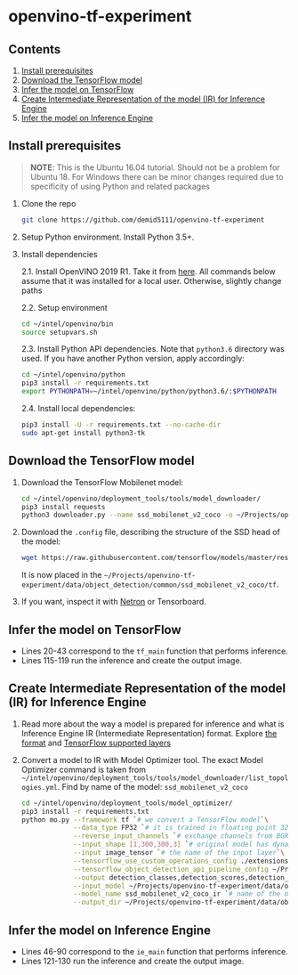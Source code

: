 # openvino-tf-experiment

## Contents

1. <a href="#prerequisites">Install prerequisites</a>
2. <a href="#download">Download the TensorFlow model</a>
3. <a href="#tf-infer">Infer the model on TensorFlow</a>
4. <a href="#convert">Create Intermediate Representation of the model (IR) for Inference Engine</a>
5. <a href="#ie-infer">Infer the model on Inference Engine</a>

## Install prerequisites <a name="prerequisites"></a>

> **NOTE**: This is the Ubuntu 16.04 tutorial. Should not be a problem for Ubuntu 18. For Windows there
> can be minor changes required due to specificity of using Python and related packages

1. Clone the repo

   ```bash
   git clone https://github.com/demid5111/openvino-tf-experiment
   ```

2. Setup Python environment. Install Python 3.5+.

3. Install dependencies

    2.1. Install OpenVINO 2019 R1. Take it from 
         [here](https://software.intel.com/en-us/openvino-toolkit/choose-download/free-download-linux).
         All commands below assume that it was installed for a local user. Otherwise, slightly change paths

    2.2. Setup environment

    ```bash
    cd ~/intel/openvino/bin
    source setupvars.sh
    ```

    2.3. Install Python API dependencies. Note that `python3.6` directory was used. 
         If you have another Python version, apply accordingly:

    ```bash
    cd ~/intel/openvino/python
    pip3 install -r requirements.txt
    export PYTHONPATH=~/intel/openvino/python/python3.6/:$PYTHONPATH
    ```

    2.4. Install local dependencies:

    ```bash
    pip3 install -U -r requirements.txt --no-cache-dir
    sudo apt-get install python3-tk
    ```

## Download the TensorFlow model <a name="download"></a>

1. Download the TensorFlow Mobilenet model:

   ```bash
   cd ~/intel/openvino/deployment_tools/tools/model_downloader/
   pip3 install requests
   python3 downloader.py --name ssd_mobilenet_v2_coco -o ~/Projects/openvino-tf-experiment/data
   ```

2. Download the `.config` file, describing the structure of the SSD head of the model:

   ```bash
   wget https://raw.githubusercontent.com/tensorflow/models/master/research/object_detection/samples/configs/ssd_mobilenet_v2_coco.config -O ~/Projects/openvino-tf-experiment/data/object_detection/common/ssd_mobilenet_v2_coco/tf/ssd_mobilenet_v2_coco.config
   ```

   It is now placed in the `~/Projects/openvino-tf-experiment/data/object_detection/common/ssd_mobilenet_v2_coco/tf`.

3. If you want, inspect it with [Netron](https://lutzroeder.github.io/netron/) or Tensorboard.

## Infer the model on TensorFlow <a name="tf-infer"></a>

* Lines 20-43 correspond to the `tf_main` function that performs inference.
* Lines 115-119 run the inference and create the output image.

## Create Intermediate Representation of the model (IR) for Inference Engine <a name="convert"></a>

1. Read more about the way a model is prepared for inference and what is Inference Engine IR (Intermediate Representation) format.
   Explore [the format](https://docs.openvinotoolkit.org/latest/_docs_MO_DG_prepare_model_convert_model_IRLayersCatalogSpec.html)
   and [TensorFlow supported layers](https://docs.openvinotoolkit.org/latest/_docs_MO_DG_prepare_model_Supported_Frameworks_Layers.html)

2. Convert a model to IR with Model Optimizer tool.
   The exact Model Optimizer command is taken from `~/intel/openvino/deployment_tools/tools/model_downloader/list_topologies.yml`.
   Find by name of the model: `ssd_mobilenet_v2_coco`

   ```bash
   cd ~/intel/openvino/deployment_tools/model_optimizer/
   pip3 install -r requirements.txt
   python mo.py --framework tf `# we convert a TensorFlow model`\
                --data_type FP32 `# it is trained in floating point 32-bit`\
                --reverse_input_channels `# exchange channels from BGR to RGB`\
                --input_shape [1,300,300,3] `# original model has dynamic shapes, specify ones that we need`\
                --input image_tensor `# the name of the input layer`\
                --tensorflow_use_custom_operations_config ./extensions/front/tf/ssd_v2_support.json `# Model Optimizer extensions for the model`\
                --tensorflow_object_detection_api_pipeline_config ~/Projects/openvino-tf-experiment/data/object_detection/common/ssd_mobilenet_v2_coco/tf/ssd_mobilenet_v2_coco.config `# TensorFlow Object Detection API config (standard and delivered with the model)`\
                --output detection_classes,detection_scores,detection_boxes,num_detections `# output layers`\
                --input_model ~/Projects/openvino-tf-experiment/data/object_detection/common/ssd_mobilenet_v2_coco/tf/ssd_mobilenet_v2_coco.frozen.pb `# path to the model`\
                --model_name ssd_mobilenet_v2_coco_ir `# name of the output model`\
                --output_dir ~/Projects/openvino-tf-experiment/data/object_detection/common/ssd_mobilenet_v2_coco/tf/ `# where to store all the models`
   ```

## Infer the model on Inference Engine <a name="ie-infer"></a>

* Lines 46-90 correspond to the `ie_main` function that performs inference.
* Lines 121-130 run the inference and create the output image.
